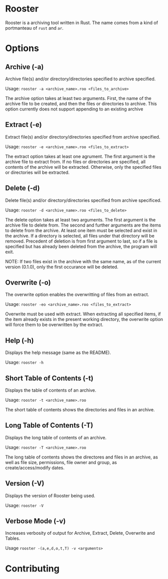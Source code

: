 # Rooster

Rooster is a archiving tool written in Rust. The name comes from a kind of portmanteau
of `rust` and `ar`. 

Options
=======

Archive (-a)
------------

Archive file(s) and/or directory/directories specified to archive specified.

Usage: `rooster -a <archive_name>.roo <files_to_archive>`

The archive option takes at least two arguments. First, the name of the archive
file to be created, and then the files or directories to archive. This option
currently does not support appending to an existing archive

Extract (-e)
------------

Extract file(s) and/or directory/directories specified from archive specified.

Usage: `rooster -e <archive_name>.roo <files_to_extract>`

The extract option takes at least one agrument. The first argument is the 
archive file to extract from. If no files or directories are specified, all
contents of the archive will be extracted. Otherwise, only the specified files
or directories will be extracted.

Delete (-d)
-----------

Delete file(s) and/or directory/directories specified from archive specificed.

Usage: `rooster -d <archive_name>.roo <files_to_delete>`

The delete option takes at least two arguments. The first argument is the 
archive file to delete from. The second and further arguments are the items to
delete from the archive. At least one item must be selected and exist in the
archive. If a directory is selected, all files under that directory will be 
removed. Precedent of deletion is from first argument to last, so if a file is
specified but has already been deleted from the archive, the program will exit.

NOTE: If two files exist in the archive with the same name, as of the current
version (0.1.0), only the first occurance will be deleted. 

Overwrite (-o)
--------------

The overwrite option enables the overwritting of files from an extract.

Usage: `rooster -eo <archive_name>.roo <files_to_extract>`

Overwrite must be used with extract. When extracting all specified items, if 
the item already exists in the present working directory, the overwrite option
will force them to be overwritten by the extract. 


Help (-h)
---------

Displays the help message (same as the README).

Usage: `rooster -h`


Short Table of Contents (-t)
----------------------------

Displays the table of contents of an archive. 

Usage: `rooster -t <archive_name>.roo`

The short table of contents shows the directories and files in an archive.

Long Table of Contents (-T)
---------------------------

Displays the long table of contents of an archive.

Usage: `rooster -T <archive_name>.roo`

The long table of contents shows the directores and files in an archive, as 
well as file size, permissions, file owner and group, as create/access/modify
dates.

Version (-V)
------------

Displays the version of Rooster being used.

Usage: `rooster -V`

Verbose Mode (-v)
-----------------

Increases verbosity of output for Archive, Extract, Delete, Overwrite and 
Tables. 

Usage `rooster -(a,e,d,o,t,T) -v <arguments>`


Contributing
============
